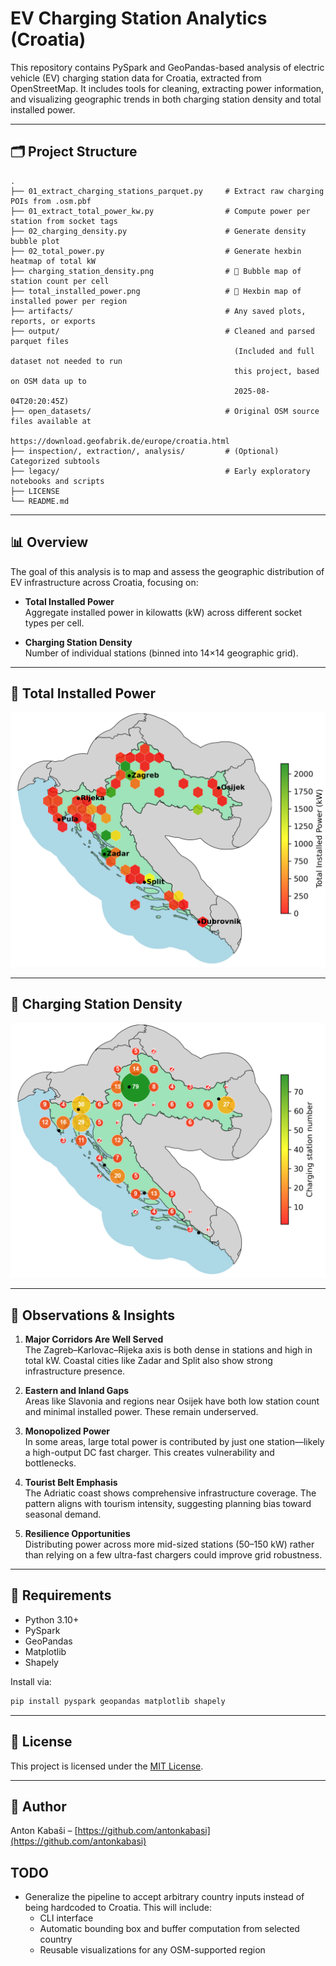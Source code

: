 # EV Charging Station Analytics (Croatia)

This repository contains PySpark and GeoPandas-based analysis of electric vehicle (EV) charging station data for Croatia, extracted from OpenStreetMap. It includes tools for cleaning, extracting power information, and visualizing geographic trends in both charging station density and total installed power.

---

## 🗂️ Project Structure

```
.
├── 01_extract_charging_stations_parquet.py     # Extract raw charging POIs from .osm.pbf
├── 01_extract_total_power_kw.py                # Compute power per station from socket tags
├── 02_charging_density.py                      # Generate density bubble plot
├── 02_total_power.py                           # Generate hexbin heatmap of total kW
├── charging_station_density.png                # 📍 Bubble map of station count per cell
├── total_installed_power.png                   # 🔋 Hexbin map of installed power per region
├── artifacts/                                  # Any saved plots, reports, or exports
├── output/                                     # Cleaned and parsed parquet files 
                                                  (Included and full dataset not needed to run 
                                                  this project, based on OSM data up to 
                                                  2025-08-04T20:20:45Z)
├── open_datasets/                              # Original OSM source files available at 
                                                  https://download.geofabrik.de/europe/croatia.html
├── inspection/, extraction/, analysis/         # (Optional) Categorized subtools
├── legacy/                                     # Early exploratory notebooks and scripts
├── LICENSE
└── README.md
```

---

## 📊 Overview

The goal of this analysis is to map and assess the geographic distribution of EV infrastructure across Croatia, focusing on:

- **Total Installed Power**  
  Aggregate installed power in kilowatts (kW) across different socket types per cell.

- **Charging Station Density**  
  Number of individual stations (binned into 14×14 geographic grid).

---

## 🔋 Total Installed Power

![Total Installed Power](total_installed_power.png)

---

## 📍 Charging Station Density

![Charging Station Density](charging_station_density.png)

---

## 🧠 Observations & Insights

1. **Major Corridors Are Well Served**  
   The Zagreb–Karlovac–Rijeka axis is both dense in stations and high in total kW. Coastal cities like Zadar and Split also show strong infrastructure presence.

2. **Eastern and Inland Gaps**  
   Areas like Slavonia and regions near Osijek have both low station count and minimal installed power. These remain underserved.

3. **Monopolized Power**  
   In some areas, large total power is contributed by just one station—likely a high-output DC fast charger. This creates vulnerability and bottlenecks.

4. **Tourist Belt Emphasis**  
   The Adriatic coast shows comprehensive infrastructure coverage. The pattern aligns with tourism intensity, suggesting planning bias toward seasonal demand.

5. **Resilience Opportunities**  
   Distributing power across more mid-sized stations (50–150 kW) rather than relying on a few ultra-fast chargers could improve grid robustness.

---

## 🔧 Requirements

- Python 3.10+
- PySpark
- GeoPandas
- Matplotlib
- Shapely

Install via:

```bash
pip install pyspark geopandas matplotlib shapely
```

---

## 📄 License

This project is licensed under the [MIT License](LICENSE).

---

## 🚀 Author

Anton Kabaši – [https://github.com/antonkabasi](https://github.com/antonkabasi)

## TODO

- Generalize the pipeline to accept arbitrary country inputs instead of being hardcoded to Croatia. This will include:
  - CLI interface
  - Automatic bounding box and buffer computation from selected country
  - Reusable visualizations for any OSM-supported region
